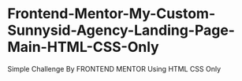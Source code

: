 # Frontend-Mentor-My-Custom-Sunnysid-Agency-Landing-Page-Main-HTML-CSS-Only
Simple Challenge By FRONTEND MENTOR Using HTML CSS Only
